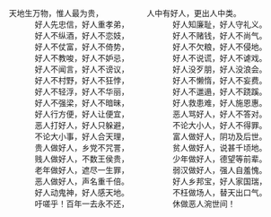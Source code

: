 　　天地生万物，惟人最为贵， 
　　　 
　　人中有好人，更出人中类。 
　　　 
　　好人先忠信，好人重孝弟， 
　　　 
　　好人知廉耻，好人守礼义。 
　　　 
　　好人不纵酒，好人不恋妓， 
　　　 
　　好人不赌钱，好人不尚气。 
　　　 
　　好人不仗富，好人不倚势， 
　　　 
　　好人不欠粮，好人不侵地。 
　　　 
　　好人不教唆，好人不妒忌， 
　　　 
　　好人不说谎，好人不谑戏。 
　　　 
　　好人不闻言，好人不谤议， 
　　　 
　　好人没歹朋，好人没浪会。 
　　　 
　　好人不村野，好人不狂悖， 
　　　 
　　好人不懒惰，好人不妄费。 
　　　 
　　好人不轻浮，好人不华丽， 
　　　 
　　好人不邋遢，好人不跷蹊。 
　　　 
　　好人不强梁，好人不暗昧， 
　　　 
　　好人救患难，好人施恩惠。 
　　　 
　　好人行方便，好人让便宜， 
　　　 
　　恶人骂好人，好人不答对。 
　　　 
　　恶人打好人，好人只躲避， 
　　　 
　　不论大小人，好人不得罪。 
　　　 
　　不论大小事，好人合天理， 
　　　 
　　富人做好人，阴功及后世。 
　　　 
　　贵人做好人，乡党不咒詈， 
　　　 
　　贫人做好人，说甚千顷地。 
　　　 
　　贱人做好人，不数王侯贵， 
　　　 
　　少年做好人，德望等前辈。 
　　　 
　　老年做好人，遮尽一生罪， 
　　　 
　　弱汉做好人，强人自羞愧。 
　　　 
　　恶人做好人，声名重千倍。 
　　　 
　　好人乡邦宝，好人家国瑞， 
　　　 
　　好人动鬼神，好人感天地。 
　　　 
　　不枉做场人，替天出口气。 
　　　 
　　吁嗟乎！百年一去永不还， 
　　　 
　　休做恶人涴世间！
　　
